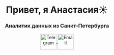 <h1 align="center">Привет, я Анастасия</a>☀️
<h3 align="center">Аналитик данных из Санкт-Петербурга</h3>
<div align="center">
    <a href="https://t.me/anastakuzz">
        <img height="50" width="50" src="https://img.icons8.com/?size=100&id=63306&format=png&color=000000" alt="Telegram" style="vertical-align: middle;">
    </a>
    <a href="mailto:anmegamis@gmail.com">
        <img height="50" width="50" src="https://img.icons8.com/?size=100&id=P7UIlhbpWzZm&format=png&color=000000" alt="Email" style="vertical-align: middle;">
    </a>
</div>
